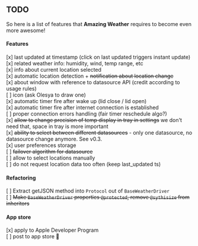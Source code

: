 ## TODO

So here is a list of features that **Amazing Weather** requires to become even more awesome!

#### Features
[x] last updated at timestamp (click on last updated triggers instant update)  
[x] related weather info: humidity, wind, temp range, etc  
[x] info about current location selected  
[x] automatic location detection + <del>notification about location change</del>  
[x] about window with reference to datasource API (credit according to usage rules)  
[ ] icon (ask Olesya to draw one)  
[x] automatic timer fire after wake up (lid close / lid open)  
[x] automatic timer fire after internet connection is established  
[ ] proper connection errors handling (fair timer reschedule algo?)  
[x] <del>allow to change precision of temp display in tray in settings</del> we don't need that, space in tray is more important  
[x] <del>ability to select between different datasources</del> - only one datasource, no datasource change anymore. See v0.3.  
[x] user preferences storage  
[ ] <del>failover algorithm for datasource</del>  
[ ] allow to select locations manually  
[ ] do not request location data too often (keep last_updated ts)  

#### Refactoring
[ ] Extract getJSON method into `Protocol` out of `BaseWeatherDriver`  
[ ] <del>Make `BaseWeatherDriver` properties `@protected`, remove `@sythisize` from inheritors</del>  

#### App store
[x] apply to Apple Developer Program  
[ ] post to app store :ship:
